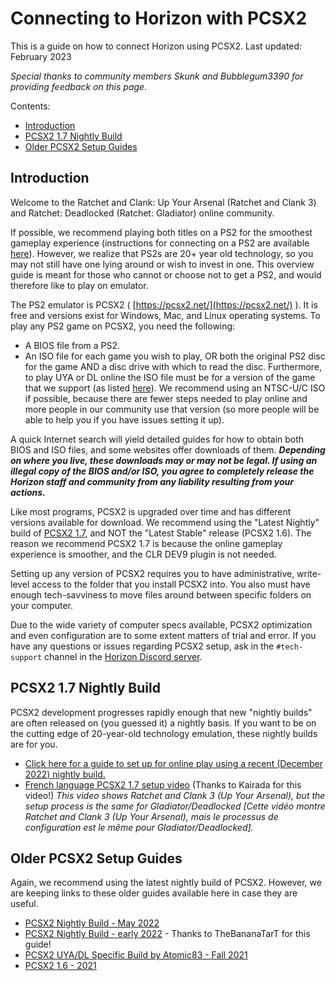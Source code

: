 # Connecting to Horizon with PCSX2

This is a guide on how to connect Horizon using PCSX2. Last updated: February 2023

_Special thanks to community members Skunk and Bubblegum3390 for providing feedback on this page._

Contents:

- [Introduction](/getting-online/pcsx2/README.md#introduction)
- [PCSX2 1.7 Nightly Build](/getting-online/pcsx2/README.md#pcsx2-17-nightly-build)
- [Older PCSX2 Setup Guides](/getting-online/pcsx2/README.md#older-pcsx2-setup-guides)

## Introduction

Welcome to the Ratchet and Clank: Up Your Arsenal (Ratchet and Clank 3) and Ratchet: Deadlocked (Ratchet: Gladiator) online community.

If possible, we recommend playing both titles on a PS2 for the smoothest gameplay experience (instructions for connecting on a PS2 are available [here](/getting-online/ps2)). However, we realize that PS2s are 20+ year old technology, so you may not still have one lying around or wish to invest in one. This overview guide is meant for those who cannot or choose not to get a PS2, and would therefore like to play on emulator.

The PS2 emulator is PCSX2 ( [https://pcsx2.net/](https://pcsx2.net/) ). It is free and versions exist for Windows, Mac, and Linux operating systems. To play any PS2 game on PCSX2, you need the following:

- A BIOS file from a PS2.
- An ISO file for each game you wish to play, OR both the original PS2 disc for the game AND a disc drive with which to read the disc. Furthermore, to play UYA or DL online the ISO file must be for a version of the game that we support (as listed [here](/getting-online#how-to-play--getting-online)). We recommend using an NTSC-U/C ISO if possible, because there are fewer steps needed to play online and more people in our community use that version (so more people will be able to help you if you have issues setting it up).

A quick Internet search will yield detailed guides for how to obtain both BIOS and ISO files, and some websites offer downloads of them. ***Depending on where you live, these downloads may or may not be legal. If using an illegal copy of the BIOS and/or ISO, you agree to completely release the Horizon staff and community from any liability resulting from your actions.***

Like most programs, PCSX2 is upgraded over time and has different versions available for download. We recommend using the "Latest Nightly" build of [PCSX2 1.7](https://pcsx2.net/downloads/), and NOT the "Latest Stable" release (PCSX2 1.6). The reason we recommend PCSX2 1.7 is because the online gameplay experience is smoother, and the CLR DEV9 plugin is not needed.

Setting up any version of PCSX2 requires you to have administrative, write-level access to the folder that you install PCSX2 into. You also must have enough tech-savviness to move files around between specific folders on your computer.

Due to the wide variety of computer specs available, PCSX2 optimization and even configuration are to some extent matters of trial and error. If you have any questions or issues regarding PCSX2 setup, ask in the `#tech-support` channel in the [Horizon Discord server](https://discord.gg/horizonps).


## PCSX2 1.7 Nightly Build
PCSX2 development progresses rapidly enough that new "nightly builds" are often released on (you guessed it) a nightly basis. If you want to be on the cutting edge of 20-year-old technology emulation, these nightly builds are for you.

- [Click here for a guide to set up for online play using a recent (December 2022) nightly build.](/getting-online/pcsx2/1.7NIGHTLYBUILD.md)
- [French language PCSX2 1.7 setup video](https://youtu.be/QLflmex8tA0) (Thanks to Kairada for this video!) _This video shows Ratchet and Clank 3 (Up Your Arsenal), but the setup process is the same for Gladiator/Deadlocked [Cette vidéo montre Ratchet and Clank 3 (Up Your Arsenal), mais le processus de configuration est le même pour Gladiator/Deadlocked]._


## Older PCSX2 Setup Guides
Again, we recommend using the latest nightly build of PCSX2. However, we are keeping links to these older guides available here in case they are useful.
- [PCSX2 Nightly Build - May 2022](/getting-online/pcsx2/1.7NIGHTLYBUILDOLDER.md)
- [PCSX2 Nightly Build - early 2022](https://docs.google.com/document/d/1ny3bBQMO2Pdun6I1Khp5gwuIgfJ3QOVtpi3q7cH_27c/) - Thanks to TheBananaTarT for this guide!
- [PCSX2 UYA/DL Specific Build by Atomic83 - Fall 2021](/getting-online/pcsx2/RACONLINEBUILD.md#using-pcsx2-170-dbs-horizon-build)
- [PCSX2 1.6 - 2021](/getting-online/pcsx2/1.6.md)
